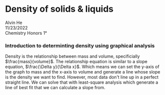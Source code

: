 # Density of solids & liquids 

Alvin He    
11/23/2022  
Chemistry Honors 1° 


### Introduction to determinting density using graphical analysis

Density is the relationship between mass and volume, specificially $\frac{mass}{volume}$. The relationship equation is similar to a slope equation, $\frac{\Delta y}{\Delta x}$. Which means we can set the y-axis of the graph to mass and the x-axis to volume and generate a line whose slope is the density we want to find. However, most data don't line up in a perfect straight line. We can solve that with least-square analysis which generate a line of best fit that we can calculate a slope from. 